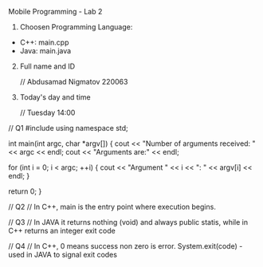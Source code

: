 Mobile Programming - Lab 2

1. Choosen Programming Language:

- C++: main.cpp
- Java: main.java

2. Full name and ID

   // Abdusamad Nigmatov 220063

3. Today's day and time

   // Tuesday 14:00

// Q1
#include <iostream>
using namespace std;

int main(int argc, char \*argv[])
{
cout << "Number of arguments received: " << argc << endl;
cout << "Arguments are:" << endl;

for (int i = 0; i < argc; ++i)
{
cout << "Argument " << i << ": " << argv[i] << endl;
}

return 0;
}

// Q2
// In C++, main is the entry point where execution begins.

// Q3
// In JAVA it returns nothing (void) and always public statis, while in C++ returns an integer exit code

// Q4
// In C++, 0 means success non zero is error. System.exit(code) - used in JAVA to signal exit codes
